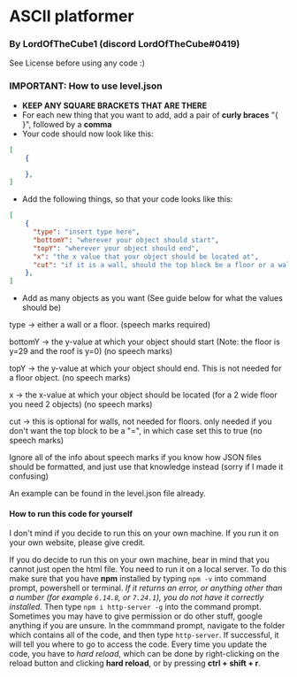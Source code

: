 # ASCII platformer
### By LordOfTheCube1 (discord LordOfTheCube#0419)

See License before using any code :)

### IMPORTANT: How to use level.json
- **KEEP ANY SQUARE BRACKETS THAT ARE THERE**
- For each new thing that you want to add, add a pair of **curly braces** "{ }", followed by a **comma**
- Your code should now look like this:
```json
[
    {

    },
]
```
- Add the following things, so that your code looks like this:
```json
[
    {
      "type": "insert type here",
      "bottomY": "wherever your object should start",
      "topY": "wherever your object should end",
      "x": "the x value that your object should be located at",
      "cut": "if it is a wall, should the top block be a floor or a wall block"
    },
]
```
- Add as many objects as you want (See guide below for what the values should be)

type -> either a wall or a floor. (speech marks required)

bottomY -> the y-value at which your object should start (Note: the floor is y=29 and the roof is y=0) (no speech marks)

topY -> the y-value at which your object should end. This is not needed for a floor object. (no speech marks)

x ->  the x-value at which your object should be located (for a 2 wide floor you need 2 objects) (no speech marks)

cut -> this is optional for walls, not needed for floors. only needed if you don't want the top block to be a "=", in which case set this to true (no speech marks)

Ignore all of the info about speech marks if you know how JSON files should be formatted, and just use that knowledge instead (sorry if I made it confusing)

An example can be found in the level.json file already.

#### How to run this code for yourself

I don't mind if you decide to run this on your own machine. If you run it on your own website, please give credit.

If you do decide to run this on your own machine, bear in mind that you cannot just open the html file. You need to run it on a local server. To do this make sure that you have **npm** installed by typing `npm -v` into command prompt, powershell or terminal. *If it returns an error, or anything other than a number (for example `6.14.8`, or `7.24.1`), you do not have it correctly installed.* Then type `npm i http-server -g` into the command prompt. Sometimes you may have to give permission or do other stuff, google anything if you are unsure. In the commmand prompt, navigate to the folder which contains all of the code, and then type `http-server`. If successful, it will tell you where to go to access the code. Every time you update the code, you have to *hard reload*, which can be done by right-clicking on the reload button and clicking **hard reload**, or by pressing **ctrl + shift + r**.
